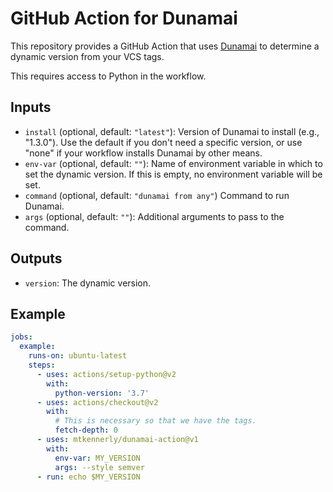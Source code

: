 # GitHub Action for Dunamai
This repository provides a GitHub Action that uses
[Dunamai](https://github.com/mtkennerly/dunamai)
to determine a dynamic version from your VCS tags.

This requires access to Python in the workflow.

## Inputs
* `install` (optional, default: `"latest"`):
  Version of Dunamai to install (e.g., "1.3.0").
  Use the default if you don't need a specific version,
  or use "none" if your workflow installs Dunamai by other means.
* `env-var` (optional, default: `""`):
  Name of environment variable in which to set the dynamic version.
  If this is empty, no environment variable will be set.
* `command` (optional, default: `"dunamai from any"`)
  Command to run Dunamai.
* `args` (optional, default: `""`):
  Additional arguments to pass to the command.

## Outputs
* `version`: The dynamic version.

## Example
```yaml
jobs:
  example:
    runs-on: ubuntu-latest
    steps:
      - uses: actions/setup-python@v2
        with:
          python-version: '3.7'
      - uses: actions/checkout@v2
        with:
          # This is necessary so that we have the tags.
          fetch-depth: 0
      - uses: mtkennerly/dunamai-action@v1
        with:
          env-var: MY_VERSION
          args: --style semver
      - run: echo $MY_VERSION
```
